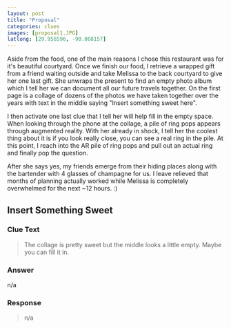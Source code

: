 ```yaml
---
layout: post
title: "Proposal"
categories: clues
images: [proposal1.JPG]
latlong: [29.956596, -90.068157]
---
```


Aside from the food, one of the main reasons I chose this restaurant was for it's beautiful courtyard. Once we finish our food, I retrieve a wrapped gift from a friend waiting outside and take Melissa to the back courtyard to give her one last gift. She unwraps the present to find an empty photo album which I tell her we can document all our future travels together. On the first page is a collage of dozens of the photos we have taken together over the years with text in the middle saying "Insert something sweet here".

I then activate one last clue that I tell her will help fill in the empty space. When looking through the phone at the collage, a pile of ring pops appears through augmented reality. With her already in shock, I tell her the coolest thing about it is if you look really close, you can see a real ring in the pile. At this point, I reach into the AR pile of ring pops and pull out an actual ring and finally pop the question.

After she says yes, my friends emerge from their hiding places along with the bartender with 4 glasses of champagne for us. I leave relieved that months of planning actually worked while Melissa is completely overwhelmed for the next ~12 hours. :)
<!--excerpt-->

## Insert Something Sweet
### Clue Text
>The collage is pretty sweet but the middle looks a little empty. Maybe you can fill it in.

### Answer
n/a

### Response
>n/a
